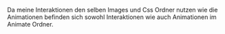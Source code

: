 Da meine Interaktionen den selben Images und Css Ordner nutzen wie die Animationen befinden sich sowohl Interaktionen wie auch Animationen im Animate Ordner.
